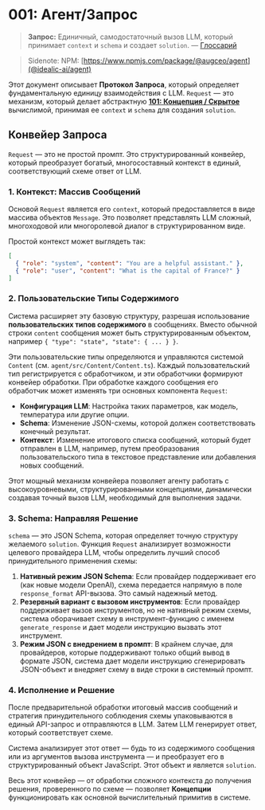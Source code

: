 # 001: Агент/Запрос

> **Запрос:** Единичный, самодостаточный вызов LLM, который принимает `context` и `schema` и создает `solution`. — [Глоссарий](./000_glossary.md)

> Sidenote: NPM: [https://www.npmjs.com/package/@augceo/agent](@idealic-ai/agent)

Этот документ описывает **Протокол Запроса**, который определяет фундаментальную единицу взаимодействия с LLM. `Request` — это механизм, который делает абстрактную **[101: Концепция / Скрытое](./101_concept_idea.md)** вычислимой, принимая ее `context` и `schema` для создания `solution`.

## Конвейер Запроса

`Request` — это не простой промпт. Это структурированный конвейер, который преобразует богатый, многосоставный контекст в единый, соответствующий схеме ответ от LLM.

### 1. Контекст: Массив Сообщений

Основой `Request` является его `context`, который предоставляется в виде массива объектов `Message`. Это позволяет представлять LLM сложный, многоходовой или многоролевой диалог в структурированном виде.

Простой контекст может выглядеть так:

```json
[
  { "role": "system", "content": "You are a helpful assistant." },
  { "role": "user", "content": "What is the capital of France?" }
]
```

### 2. Пользовательские Типы Содержимого

Система расширяет эту базовую структуру, разрешая использование **пользовательских типов содержимого** в сообщениях. Вместо обычной строки `content` сообщения может быть структурированным объектом, например `{ "type": "state", "state": { ... } }`.

Эти пользовательские типы определяются и управляются системой `Content` (см. `agent/src/Content/Content.ts`). Каждый пользовательский тип регистрируется с обработчиком, и эти обработчики формируют конвейер обработки. При обработке каждого сообщения его обработчик может изменять три основных компонента `Request`:

- **Конфигурация LLM**: Настройка таких параметров, как модель, температура или другие опции.
- **Schema**: Изменение JSON-схемы, которой должен соответствовать конечный результат.
- **Контекст**: Изменение итогового списка сообщений, который будет отправлен в LLM, например, путем преобразования пользовательского типа в текстовое представление или добавления новых сообщений.

Этот мощный механизм конвейера позволяет агенту работать с высокоуровневыми, структурированными концепциями, динамически создавая точный вызов LLM, необходимый для выполнения задачи.

### 3. Schema: Направляя Решение

`schema` — это JSON Schema, которая определяет точную структуру желаемого `solution`. Функция `Request` анализирует возможности целевого провайдера LLM, чтобы определить лучший способ принудительного применения схемы:

1.  **Нативный режим JSON Schema**: Если провайдер поддерживает его (как новые модели OpenAI), схема передается напрямую в поле `response_format` API-вызова. Это самый надежный метод.
2.  **Резервный вариант с вызовом инструментов**: Если провайдер поддерживает вызов инструментов, но не нативный режим схемы, система оборачивает схему в инструмент-функцию с именем `generate_response` и дает модели инструкцию вызвать этот инструмент.
3.  **Режим JSON с внедрением в промпт**: В крайнем случае, для провайдеров, которые поддерживают только общий вывод в формате JSON, система дает модели инструкцию сгенерировать JSON-объект и внедряет схему в виде строки в системный промпт.

### 4. Исполнение и Решение

После предварительной обработки итоговый массив сообщений и стратегия принудительного соблюдения схемы упаковываются в единый API-запрос и отправляются в LLM. Затем LLM генерирует ответ, который соответствует схеме.

Система анализирует этот ответ — будь то из содержимого сообщения или из аргументов вызова инструмента — и преобразует его в структурированный объект JavaScript. Этот объект и является `solution`.

Весь этот конвейер — от обработки сложного контекста до получения решения, проверенного по схеме — позволяет **Концепции** функционировать как основной вычислительный примитив в системе.
